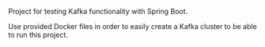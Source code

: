 Project for testing Kafka functionality with Spring Boot.

Use provided Docker files in order to easily create a Kafka cluster to be able to run this project.

